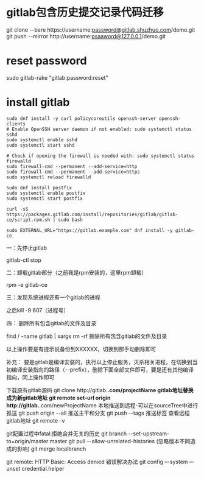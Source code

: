 # gitlab包含历史提交记录代码迁移
git clone --bare https://username:password@gitlab.shuzhuo.com/demo.git
git push --mirror http://username:psaaword@127.0.0.1/demo.git

# reset password
sudo gitlab-rake "gitlab:password:reset"

# install gitlab

```
sudo dnf install -y curl policycoreutils openssh-server openssh-clients
# Enable OpenSSH server daemon if not enabled: sudo systemctl status sshd
sudo systemctl enable sshd
sudo systemctl start sshd

# Check if opening the firewall is needed with: sudo systemctl status firewalld
sudo firewall-cmd --permanent --add-service=http
sudo firewall-cmd --permanent --add-service=https
sudo systemctl reload firewalld

sudo dnf install postfix
sudo systemctl enable postfix
sudo systemctl start postfix

curl -sS https://packages.gitlab.com/install/repositories/gitlab/gitlab-ce/script.rpm.sh | sudo bash

sudo EXTERNAL_URL="https://gitlab.example.com" dnf install -y gitlab-ce

```




一：先停止gitlab

gitlab-ctl stop

二：卸载gitlab部分（之前我是rpm安装的，这里rpm卸载）

rpm  -e  gitlab-ce

三：发现系统进程还有一个gitlab的进程

之后kill  -9  607（进程号）

四： 删除所有包含gitlab的文件及目录

find / -name gitlab | xargs rm -rf              删除所有包含gitlab的文件及目录


以上操作要是有提示说备份到XXXXXX，切换到那手动删除即可


补充：    要是gitlab是编译安装的，执行以上停止服务，灭杀相关进程，在切换到当初编译安装指向的路径（--prefix），删除下面全部文件即可，要是还有其他编译指向，同上操作即可


下载原有gitlab源码
git clone http://gitlab.**.com/projectName
gitlab地址替换成为新gitlab地址
git remote set-url origin http://gitlab.**.com/newProjectName
本地推送到远程-可以在sourceTree中进行推送
git push origin --all 推送主干和分支
git push --tags 推送标签
查看远程gitlab地址
git remote -v

git配置过程中fatal:拒绝合并无关的历史
git branch --set-upstream-to=origin/master master
git pull --allow-unrelated-histories    (忽略版本不同造成的影响)
git merge localbranch

git remote: HTTP Basic: Access denied 错误解决办法
git config –-system –-unset credential.helper 



